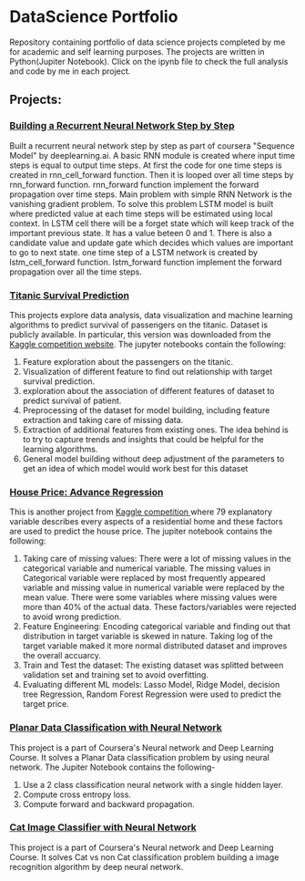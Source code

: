# DataScience Portfolio

Repository containing portfolio of data science projects completed by me for academic and self learning purposes. The projects are written in Python(Jupiter Notebook). Click on the ipynb file to check the full analysis and code by me in each project. 

## Projects:

### [Building a Recurrent Neural Network Step by Step](https://github.com/rupontn/DataScience/blob/master/Building%20a%20Recurrent%20Neural%20Network%20Step%20by%20Step.ipynb)

Built a recurrent neural network step by step as part of coursera "Sequence Model" by deeplearning.ai. A basic RNN module is created where input time steps is equal to output time steps. At first the code for one time steps is created in  rnn_cell_forward function. Then it is looped over all time steps by rnn_forward function. rnn_forward function implement the forward propagation over time steps.  Main problem with simple RNN Network is the vanishing gradient problem. To solve this problem LSTM model is built where predicted value at each time steps will be estimated using local context. In LSTM cell there will be a forget state which will keep track of the important previous state. It has a value beteen 0 and 1. There is also a candidate value and update gate which decides which values are important to go to next state. one time step of a LSTM network is created by lstm_cell_forward function. lstm_forward function implement the forward propagation over all the time steps.

### [Titanic Survival Prediction](https://github.com/rupontn/DataScience/blob/master/Titanic%20Survival%20Prediction%205.ipynb)

This projects explore data analysis, data visualization and machine learning algorithms to predict survival of passengers on the titanic. Dataset is publicly available. In particular, this version was downloaded from the [Kaggle competition website](https://www.kaggle.com/c/titanic).
The jupyter notebooks contain the following:
 1. Feature exploration about the passengers on the titanic.
 2. Visualization of different feature to find out relationship with target survival prediction.
 3. exploration about the association of  different features of  dataset to predict survival of patient.  
 4. Preprocessing of the dataset for model building, including feature extraction and taking care of missing data. 
 5. Extraction of additional features from existing ones. The idea behind is to try to capture trends and insights that could be helpful     for the learning algorithms.
 6. General model building without deep adjustment of the parameters to get an idea of which model would work best for this dataset


### [House Price: Advance Regression](https://github.com/rupontn/DataScience/blob/master/House%20Price_%20Advance%20Regression%20Technique.ipynb)
This is another project from [Kaggle competition ](https://www.kaggle.com/c/house-prices-advanced-regression-techniques) where 79 explanatory variable describes every aspects of a residential home and these factors are used to predict the house price. 
The jupiter notebook contains the following:
1. Taking care of missing values: There were a lot of missing values in the categorical variable and numerical variable. The missing    values in Categorical variable were replaced by most frequently appeared variable and missing value in numerical variable were replaced by the mean value. There were some variables where missing values were more than 40% of the actual data. These factors/variables were rejected to avoid wrong prediction.  
2. Feature Engineering: Encoding categorical variable and finding out that distribution in target variable is skewed in nature. Taking log of the target variable maked it more normal distributed dataset and improves the overall accuarcy. 
3. Train and Test the dataset: The existing dataset was splitted between validation set and training set to avoid overfitting. 
4. Evaluating different ML models: Lasso Model, Ridge Model, decision tree Regression, Random Forest Regression were used to predict the target price. 


### [Planar Data Classification with Neural Network](https://github.com/rupontn/DataScience/blob/master/Planar_data_classification_with_onehidden_layer_v6c.ipynb)
This project is a part of Coursera's Neural network and Deep Learning Course. It solves a Planar Data classification problem by using neural network. The Jupiter Notebook contains the following-
1. Use a 2 class classification neural network with a single hidden layer. 
2. Compute cross entropy loss. 
3. Compute forward and backward propagation. 

### [Cat Image Classifier with Neural Network](https://github.com/rupontn/DataScience/blob/master/Cat%20Image%20Classifier%20with%20Logistic_Regression%20with%20a%20Neural%20Network%20mindset.ipynb) 

This project is a part of Coursera's Neural network and Deep Learning Course. It solves Cat vs non Cat classification problem building a image recognition algorithm by deep neural network. 
